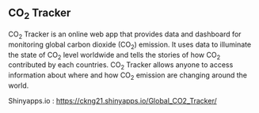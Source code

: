 ## CO<sub>2</sub> Tracker

CO<sub>2</sub> Tracker is an online web app that provides data and dashboard for monitoring global carbon dioxide (CO<sub>2</sub>) emission. It uses data to illuminate the state of CO<sub>2</sub> level worldwide and tells the stories of how CO<sub>2</sub> contributed by each countries. CO<sub>2</sub> Tracker allows anyone to access information about where and how CO<sub>2</sub> emission are changing around the world.

Shinyapps.io : https://ckng21.shinyapps.io/Global_CO2_Tracker/

